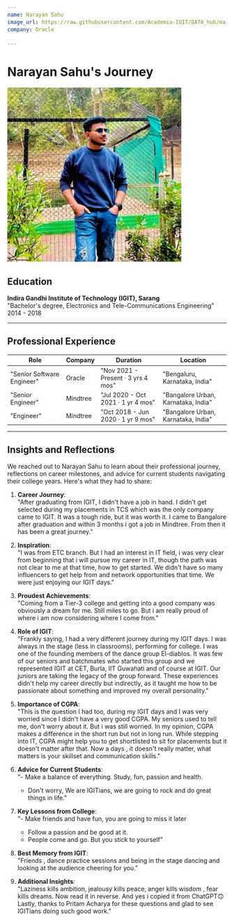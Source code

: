 ```yaml
---
name: Narayan Sahu
image_url: https://raw.githubusercontent.com/Academia-IGIT/DATA_hub/main/img/Narayan%20Sahu.jpg
company: Oracle

---
```


# Narayan Sahu's Journey

![Narayan Sahu](https://raw.githubusercontent.com/Academia-IGIT/DATA_hub/main/img/Narayan%20Sahu.jpg)

## Education
**Indira Gandhi Institute of Technology (IGIT), Sarang**  
"Bachelor's degree, Electronics and Tele-Communications Engineering"  
2014 - 2018  

---

## Professional Experience
| Role                     | Company  | Duration                     | Location                       |
|--------------------------|----------|------------------------------|--------------------------------|
| "Senior Software Engineer" | Oracle   | "Nov 2021 - Present · 3 yrs 4 mos" | "Bengaluru, Karnataka, India"  |
| "Senior Engineer"          | Mindtree | "Jul 2020 - Oct 2021 · 1 yr 4 mos" | "Bangalore Urban, Karnataka, India" |
| "Engineer"                 | Mindtree | "Oct 2018 - Jun 2020 · 1 yr 9 mos" | "Bangalore Urban, Karnataka, India" |

---

## Insights and Reflections
We reached out to Narayan Sahu to learn about their professional journey, reflections on career milestones, and advice for current students navigating their college years. Here's what they had to share:

1. **Career Journey**:  
   "After graduating from IGIT, I didn't have a job in hand. I didn't get selected during my placements in TCS which was the only company came to IGIT. It was a tough ride, but it was worth it. I came to Bangalore after graduation and within 3 months i got a job in Mindtree. From then it has been a great journey."  

2. **Inspiration**:  
   "I was from ETC branch. But I had an interest in IT field, i was very clear from beginning that i will pursue my career in IT, though the path was not clear to me at that time, how to get started. We didn't have so many influencers to get help from and network opportunities that time. We were just enjoying our IGIT days."  

3. **Proudest Achievements**:  
   "Coming from a Tier-3 college and getting into a good company was obviously a dream for me. Still miles to go. But i am really proud of where i am now considering where I come from."  

4. **Role of IGIT**:  
   "Frankly saying, I had a very different journey during my IGIT days. I was always in the stage (less in classrooms), performing for college. I was one of the founding members of the dance group El-diablos. It was few of our seniors and batchmates who started this group and we represented IGIT at CET, Burla, IIT Guwahati and of course at IGIT. Our juniors are taking the legacy of the group forward. These experiences didn't help my career directly but indirectly, as it taught me how to be passionate about something and improved my overall personality."  

5. **Importance of CGPA**:  
   "This is the question I had too, during my IGIT days and I was very worried since I didn't have a very good CGPA. My seniors used to tell me, don't worry about it. But i was still worried. In my opinion, CGPA makes a difference in the short run but not in long run. While stepping into IT, CGPA might help you to get shortlisted to sit for placements but it doesn't matter after that. Now a days , it doesn't really matter, what matters is your skillset and communication skills."  

6. **Advice for Current Students**:  
   "- Make a balance of everything. Study, fun, passion and health.  
   - Don't worry, We are IGITians, we are going to rock and do great things in life."  

7. **Key Lessons from College**:  
   "- Make friends and have fun, you are going to miss it later  
   - Follow a passion and be good at it.  
   - People come and go. But you stick to yourself"  

8. **Best Memory from IGIT**:  
   "Friends , dance practice sessions and being in the stage dancing and looking at the audience cheering for you."  

9. **Additional Insights**:  
   "Laziness kills ambition, jealousy kills peace, anger kills wisdom , fear kills dreams. Now read it in reverse. And yes i copied it from ChatGPT🙃  
   Lastly, thanks to Pritam Acharya for these questions and glad to see IGITians doing such good work."  
